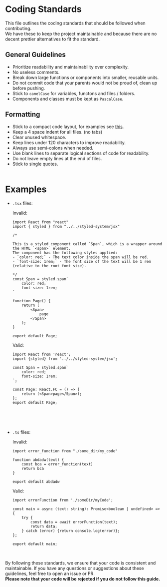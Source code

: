 # Coding Standards
This file outlines the coding standards that should be followed when contributing.<br/>
We have these to keep the project maintainable and because there are no decent prettier alternatives to fit the standard.

## General Guidelines
- Prioritize readability and maintainability over complexity.
- No useless comments.
- Break down large functions or components into smaller, reusable units.
- Do not commit code that your parents would not be proud of, clean up before pushing.
- Stick to `camelCase` for variables, functons and files / folders.
- Components and classes must be kept as `PascalCase`.

## Formatting
- Stick to a compact code layout, for examples see [this](#examples).
- Keep a 4 space indent for all files. (no tabs)
- Clear unused whitespace.
- Keep lines under 120 characters to improve readability.
- Always use semi-colons when needed.
- Use blank lines to separate logical sections of code for readability.
- Do not leave empty lines at the end of files.
- Stick to single quotes.
<br/><br/>

# Examples
- `.tsx` files:

    Invalid:
    ```tsx
    import React from "react"
    import { styled } from "../../styled-system/jsx"

    /*

    This is a styled component called `Span`, which is a wrapper around the HTML `<span>` element.
    The component has the following styles applied:
    - `color: red;` - The text color inside the span will be red.
    - `font-size: 1rem;` - The font size of the text will be 1 rem (relative to the root font size).

    */
    const Span = styled.span`
        color: red;
        font-size: 1rem;
    `

    function Page() {
        return (
            <Span>
                page
            </Span>
        );
    }

    export default Page;

    ```

    Valid:
    ```tsx
    import React from 'react';
    import {styled} from '../../styled-system/jsx';

    const Span = styled.span`
        color: red;
        font-size: 1rem;
    `;

    const Page: React.FC = () => {
        return (<Span>page</Span>);
    };
    export default Page;
    ```
    <br/><br/><br/>
- `.ts` files:

    Invalid:
    ```tsx
    import error_function from "./some_dir/my_code"

    function abdadw(text) {
        const bca = error_function(text)
        return bca
    }

    export default abdadw

    ```

    Valid:
    ```tsx
    import errorFunction from './someDir/myCode';

    const main = async (text: string): Promise<boolean | undefined> => {
        try {
            const data = await errorFunction(text);
            return data;
        } catch (error) {return console.log(error)};
    };

    export default main;
    ```
    <br/>

By following these standards, we ensure that your code is consistent and maintainable. If you have any questions or suggestions about these guidelines, feel free to open an issue or PR.<br/>
**Please note that your code will be rejected if you do not follow this guide.**